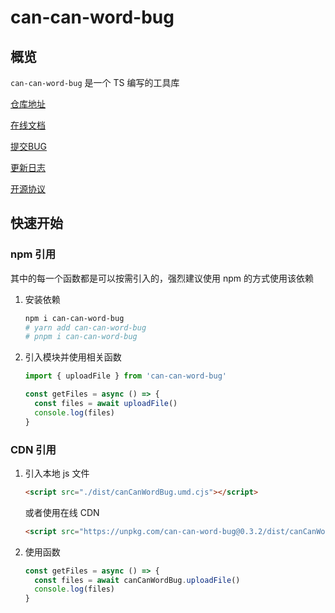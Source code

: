 # can-can-word-bug

## 概览

`can-can-word-bug`  是一个 TS 编写的工具库

[仓库地址](https://github.com/772778995/can-can-word-bug)

[在线文档](https://can-can-word-bug.pages.dev/)

[提交BUG](https://github.com/772778995/can-can-word-bug/issues/new)

[更新日志](https://github.com/772778995/can-can-word-bug/blob/master/CHANGELOG.md)

[开源协议](https://raw.githubusercontent.com/772778995/can-can-word-bug/master/LICENSE)



## 快速开始

### npm 引用

其中的每一个函数都是可以按需引入的，强烈建议使用 npm 的方式使用该依赖

1. 安装依赖

   ```bash
   npm i can-can-word-bug
   # yarn add can-can-word-bug
   # pnpm i can-can-word-bug
   ```

2. 引入模块并使用相关函数

   ```typescript
   import { uploadFile } from 'can-can-word-bug'
   
   const getFiles = async () => {
     const files = await uploadFile()
     console.log(files)
   }
   ```



### CDN 引用

1. 引入本地 js 文件

   ```html
   <script src="./dist/canCanWordBug.umd.cjs"></script>
   ```

   或者使用在线 CDN

   ```html
   <script src="https://unpkg.com/can-can-word-bug@0.3.2/dist/canCanWordBug.umd.cjs"></script>
   ```

2. 使用函数

   ```js
   const getFiles = async () => {
     const files = await canCanWordBug.uploadFile()
     console.log(files)
   }
   ```

   

